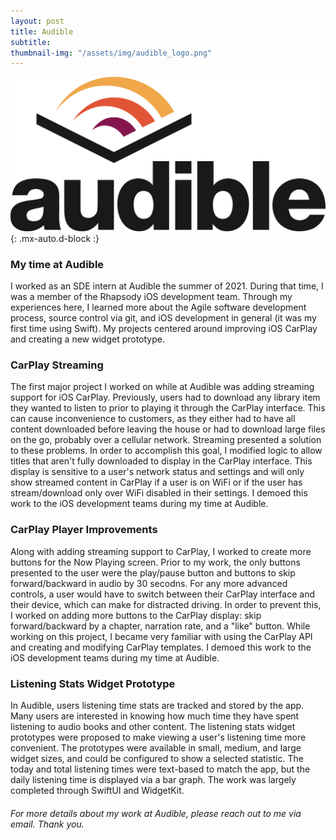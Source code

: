 ```yaml
---
layout: post
title: Audible
subtitle: 
thumbnail-img: "/assets/img/audible_logo.png"
---
```



![Audible Logo](/assets/img/audible_logo.png){: .mx-auto.d-block :}

### My time at Audible

I worked as an SDE intern at Audible the summer of 2021. During that time, I was a member of the Rhapsody iOS development team. Through my experiences here, I learned more about the Agile software development process, source control via git, and iOS development in general (it was my first time using Swift). My projects centered around improving iOS CarPlay and creating a new widget prototype.

### CarPlay Streaming

The first major project I worked on while at Audible was adding streaming support for iOS CarPlay. Previously, users had to download any library item they wanted to listen to prior to playing it through the CarPlay interface. This can cause inconvenience to customers, as they either had to have all content downloaded before leaving the house or had to download large files on the go, probably over a cellular network. Streaming presented a solution to these problems. In order to accomplish this goal, I modified logic to allow titles that aren't fully downloaded to display in the CarPlay interface. This display is sensitive to a user's network status and settings and will only show streamed content in CarPlay if a user is on WiFi or if the user has stream/download only over WiFi disabled in their settings. I demoed this work to the iOS development teams during my time at Audible.

### CarPlay Player Improvements

Along with adding streaming support to CarPlay, I worked to create more buttons for the Now Playing screen. Prior to my work, the only buttons presented to the user were the play/pause button and buttons to skip forward/backward in audio by 30 secodns. For any more advanced controls, a user would have to switch between their CarPlay interface and their device, which can make for distracted driving. In order to prevent this, I worked on adding more buttons to the CarPlay display: skip forward/backward by a chapter, narration rate, and a "like" button. While working on this project, I became very familiar with using the CarPlay API and creating and modifying CarPlay templates. I demoed this work to the iOS development teams during my time at Audible.

### Listening Stats Widget Prototype

In Audible, users listening time stats are tracked and stored by the app. Many users are interested in knowing how much time they have spent listening to audio books and other content. The listening stats widget prototypes were proposed to make viewing a user's listening time more convenient. The prototypes were available in small, medium, and large widget sizes, and could be configured to show a selected statistic. The today and total listening times were text-based to match the app, but the daily listening time is displayed via a bar graph. The work was largely completed through SwiftUI and WidgetKit.

###### For more details about my work at Audible, please reach out to me via email. Thank you.